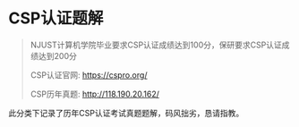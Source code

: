 # CSP认证题解

> NJUST计算机学院毕业要求CSP认证成绩达到100分，保研要求CSP认证成绩达到200分
>
> CSP认证官网: https://cspro.org/
>
> CSP历年真题: http://118.190.20.162/

此分类下记录了历年CSP认证考试真题题解，码风拙劣，恳请指教。